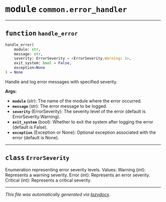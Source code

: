 <!-- markdownlint-disable -->

# <kbd>module</kbd> `common.error_handler`





---

## <kbd>function</kbd> `handle_error`

```python
handle_error(
    module: str,
    message: str,
    severity: ErrorSeverity = <ErrorSeverity.Warning: 1>,
    exit_system: bool = False,
    exception=None
) → None
```

Handle and log error messages with specified severity. 



**Args:**
 
 - <b>`module`</b> (str):  The name of the module where the error occurred. 
 - <b>`message`</b> (str):  The error message to be logged. 
 - <b>`severity`</b> (ErrorSeverity):  The severity level of the error (default is ErrorSeverity.Warning). 
 - <b>`exit_system`</b> (bool):  Whether to exit the system after logging the error (default is False). 
 - <b>`exception`</b> (Exception or None):  Optional exception associated with the error (default is None). 


---

## <kbd>class</kbd> `ErrorSeverity`
Enumeration representing error severity levels. Values:  Warning (int): Represents a warning severity.  Error (int): Represents an error severity.  Critical (int): Represents a critical severity. 







---

_This file was automatically generated via [lazydocs](https://github.com/ml-tooling/lazydocs)._
